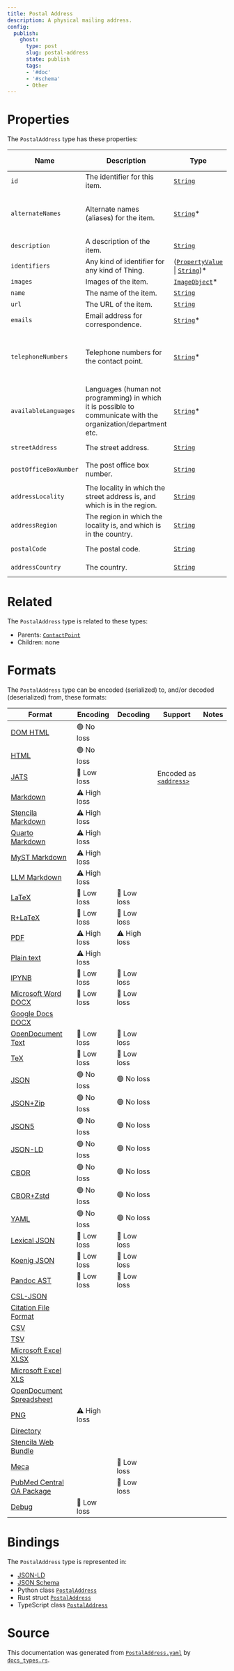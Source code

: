```yaml
---
title: Postal Address
description: A physical mailing address.
config:
  publish:
    ghost:
      type: post
      slug: postal-address
      state: publish
      tags:
      - '#doc'
      - '#schema'
      - Other
---
```


# Properties

The `PostalAddress` type has these properties:

| Name                  | Description                                                                                                    | Type                                                                                                                                                       | Inherited from                                                                  | `JSON-LD @id`                                                          | Aliases                                                                                                          |
| --------------------- | -------------------------------------------------------------------------------------------------------------- | ---------------------------------------------------------------------------------------------------------------------------------------------------------- | ------------------------------------------------------------------------------- | ---------------------------------------------------------------------- | ---------------------------------------------------------------------------------------------------------------- |
| `id`                  | The identifier for this item.                                                                                  | [`String`](https://stencila.ghost.io/docs/reference/schema/string)                                                                                         | [`Entity`](https://stencila.ghost.io/docs/reference/schema/entity)              | [`schema:id`](https://schema.org/id)                                   | -                                                                                                                |
| `alternateNames`      | Alternate names (aliases) for the item.                                                                        | [`String`](https://stencila.ghost.io/docs/reference/schema/string)*                                                                                        | [`Thing`](https://stencila.ghost.io/docs/reference/schema/thing)                | [`schema:alternateName`](https://schema.org/alternateName)             | `alternate-names`, `alternate_names`, `alternateName`, `alternate-name`, `alternate_name`                        |
| `description`         | A description of the item.                                                                                     | [`String`](https://stencila.ghost.io/docs/reference/schema/string)                                                                                         | [`Thing`](https://stencila.ghost.io/docs/reference/schema/thing)                | [`schema:description`](https://schema.org/description)                 | -                                                                                                                |
| `identifiers`         | Any kind of identifier for any kind of Thing.                                                                  | ([`PropertyValue`](https://stencila.ghost.io/docs/reference/schema/property-value) \| [`String`](https://stencila.ghost.io/docs/reference/schema/string))* | [`Thing`](https://stencila.ghost.io/docs/reference/schema/thing)                | [`schema:identifier`](https://schema.org/identifier)                   | `identifier`                                                                                                     |
| `images`              | Images of the item.                                                                                            | [`ImageObject`](https://stencila.ghost.io/docs/reference/schema/image-object)*                                                                             | [`Thing`](https://stencila.ghost.io/docs/reference/schema/thing)                | [`schema:image`](https://schema.org/image)                             | `image`                                                                                                          |
| `name`                | The name of the item.                                                                                          | [`String`](https://stencila.ghost.io/docs/reference/schema/string)                                                                                         | [`Thing`](https://stencila.ghost.io/docs/reference/schema/thing)                | [`schema:name`](https://schema.org/name)                               | -                                                                                                                |
| `url`                 | The URL of the item.                                                                                           | [`String`](https://stencila.ghost.io/docs/reference/schema/string)                                                                                         | [`Thing`](https://stencila.ghost.io/docs/reference/schema/thing)                | [`schema:url`](https://schema.org/url)                                 | -                                                                                                                |
| `emails`              | Email address for correspondence.                                                                              | [`String`](https://stencila.ghost.io/docs/reference/schema/string)*                                                                                        | [`ContactPoint`](https://stencila.ghost.io/docs/reference/schema/contact-point) | [`schema:email`](https://schema.org/email)                             | `email`                                                                                                          |
| `telephoneNumbers`    | Telephone numbers for the contact point.                                                                       | [`String`](https://stencila.ghost.io/docs/reference/schema/string)*                                                                                        | [`ContactPoint`](https://stencila.ghost.io/docs/reference/schema/contact-point) | [`schema:telephone`](https://schema.org/telephone)                     | `telephone`, `telephone-numbers`, `telephone_numbers`, `telephoneNumber`, `telephone-number`, `telephone_number` |
| `availableLanguages`  | Languages (human not programming) in which it is possible to communicate with the organization/department etc. | [`String`](https://stencila.ghost.io/docs/reference/schema/string)*                                                                                        | [`ContactPoint`](https://stencila.ghost.io/docs/reference/schema/contact-point) | [`schema:availableLanguage`](https://schema.org/availableLanguage)     | `available-languages`, `available_languages`, `availableLanguage`, `available-language`, `available_language`    |
| `streetAddress`       | The street address.                                                                                            | [`String`](https://stencila.ghost.io/docs/reference/schema/string)                                                                                         | -                                                                               | [`schema:streetAddress`](https://schema.org/streetAddress)             | `street-address`, `street_address`                                                                               |
| `postOfficeBoxNumber` | The post office box number.                                                                                    | [`String`](https://stencila.ghost.io/docs/reference/schema/string)                                                                                         | -                                                                               | [`schema:postOfficeBoxNumber`](https://schema.org/postOfficeBoxNumber) | `post-office-box-number`, `post_office_box_number`                                                               |
| `addressLocality`     | The locality in which the street address is, and which is in the region.                                       | [`String`](https://stencila.ghost.io/docs/reference/schema/string)                                                                                         | -                                                                               | [`schema:addressLocality`](https://schema.org/addressLocality)         | `address-locality`, `address_locality`                                                                           |
| `addressRegion`       | The region in which the locality is, and which is in the country.                                              | [`String`](https://stencila.ghost.io/docs/reference/schema/string)                                                                                         | -                                                                               | [`schema:addressRegion`](https://schema.org/addressRegion)             | `address-region`, `address_region`                                                                               |
| `postalCode`          | The postal code.                                                                                               | [`String`](https://stencila.ghost.io/docs/reference/schema/string)                                                                                         | -                                                                               | [`schema:postalCode`](https://schema.org/postalCode)                   | `postal-code`, `postal_code`                                                                                     |
| `addressCountry`      | The country.                                                                                                   | [`String`](https://stencila.ghost.io/docs/reference/schema/string)                                                                                         | -                                                                               | [`schema:addressCountry`](https://schema.org/addressCountry)           | `address-country`, `address_country`                                                                             |

# Related

The `PostalAddress` type is related to these types:

- Parents: [`ContactPoint`](https://stencila.ghost.io/docs/reference/schema/contact-point)
- Children: none

# Formats

The `PostalAddress` type can be encoded (serialized) to, and/or decoded (deserialized) from, these formats:

| Format                                                                              | Encoding     | Decoding     | Support                                                                                                  | Notes |
| ----------------------------------------------------------------------------------- | ------------ | ------------ | -------------------------------------------------------------------------------------------------------- | ----- |
| [DOM HTML](https://stencila.ghost.io/docs/reference/formats/dom.html)               | 🟢 No loss    |              |                                                                                                          |
| [HTML](https://stencila.ghost.io/docs/reference/formats/html)                       | 🟢 No loss    |              |                                                                                                          |
| [JATS](https://stencila.ghost.io/docs/reference/formats/jats)                       | 🔷 Low loss   |              | Encoded as [`<address>`](https://jats.nlm.nih.gov/articleauthoring/tag-library/1.3/element/address.html) |
| [Markdown](https://stencila.ghost.io/docs/reference/formats/md)                     | ⚠️ High loss |              |                                                                                                          |
| [Stencila Markdown](https://stencila.ghost.io/docs/reference/formats/smd)           | ⚠️ High loss |              |                                                                                                          |
| [Quarto Markdown](https://stencila.ghost.io/docs/reference/formats/qmd)             | ⚠️ High loss |              |                                                                                                          |
| [MyST Markdown](https://stencila.ghost.io/docs/reference/formats/myst)              | ⚠️ High loss |              |                                                                                                          |
| [LLM Markdown](https://stencila.ghost.io/docs/reference/formats/llmd)               | ⚠️ High loss |              |                                                                                                          |
| [LaTeX](https://stencila.ghost.io/docs/reference/formats/latex)                     | 🔷 Low loss   | 🔷 Low loss   |                                                                                                          |
| [R+LaTeX](https://stencila.ghost.io/docs/reference/formats/rnw)                     | 🔷 Low loss   | 🔷 Low loss   |                                                                                                          |
| [PDF](https://stencila.ghost.io/docs/reference/formats/pdf)                         | ⚠️ High loss | ⚠️ High loss |                                                                                                          |
| [Plain text](https://stencila.ghost.io/docs/reference/formats/text)                 | ⚠️ High loss |              |                                                                                                          |
| [IPYNB](https://stencila.ghost.io/docs/reference/formats/ipynb)                     | 🔷 Low loss   | 🔷 Low loss   |                                                                                                          |
| [Microsoft Word DOCX](https://stencila.ghost.io/docs/reference/formats/docx)        | 🔷 Low loss   | 🔷 Low loss   |                                                                                                          |
| [Google Docs DOCX](https://stencila.ghost.io/docs/reference/formats/gdocx)          |              |              |                                                                                                          |
| [OpenDocument Text](https://stencila.ghost.io/docs/reference/formats/odt)           | 🔷 Low loss   | 🔷 Low loss   |                                                                                                          |
| [TeX](https://stencila.ghost.io/docs/reference/formats/tex)                         | 🔷 Low loss   | 🔷 Low loss   |                                                                                                          |
| [JSON](https://stencila.ghost.io/docs/reference/formats/json)                       | 🟢 No loss    | 🟢 No loss    |                                                                                                          |
| [JSON+Zip](https://stencila.ghost.io/docs/reference/formats/json.zip)               | 🟢 No loss    | 🟢 No loss    |                                                                                                          |
| [JSON5](https://stencila.ghost.io/docs/reference/formats/json5)                     | 🟢 No loss    | 🟢 No loss    |                                                                                                          |
| [JSON-LD](https://stencila.ghost.io/docs/reference/formats/jsonld)                  | 🟢 No loss    | 🟢 No loss    |                                                                                                          |
| [CBOR](https://stencila.ghost.io/docs/reference/formats/cbor)                       | 🟢 No loss    | 🟢 No loss    |                                                                                                          |
| [CBOR+Zstd](https://stencila.ghost.io/docs/reference/formats/cbor.zstd)             | 🟢 No loss    | 🟢 No loss    |                                                                                                          |
| [YAML](https://stencila.ghost.io/docs/reference/formats/yaml)                       | 🟢 No loss    | 🟢 No loss    |                                                                                                          |
| [Lexical JSON](https://stencila.ghost.io/docs/reference/formats/lexical)            | 🔷 Low loss   | 🔷 Low loss   |                                                                                                          |
| [Koenig JSON](https://stencila.ghost.io/docs/reference/formats/koenig)              | 🔷 Low loss   | 🔷 Low loss   |                                                                                                          |
| [Pandoc AST](https://stencila.ghost.io/docs/reference/formats/pandoc)               | 🔷 Low loss   | 🔷 Low loss   |                                                                                                          |
| [CSL-JSON](https://stencila.ghost.io/docs/reference/formats/csl)                    |              |              |                                                                                                          |
| [Citation File Format](https://stencila.ghost.io/docs/reference/formats/cff)        |              |              |                                                                                                          |
| [CSV](https://stencila.ghost.io/docs/reference/formats/csv)                         |              |              |                                                                                                          |
| [TSV](https://stencila.ghost.io/docs/reference/formats/tsv)                         |              |              |                                                                                                          |
| [Microsoft Excel XLSX](https://stencila.ghost.io/docs/reference/formats/xlsx)       |              |              |                                                                                                          |
| [Microsoft Excel XLS](https://stencila.ghost.io/docs/reference/formats/xls)         |              |              |                                                                                                          |
| [OpenDocument Spreadsheet](https://stencila.ghost.io/docs/reference/formats/ods)    |              |              |                                                                                                          |
| [PNG](https://stencila.ghost.io/docs/reference/formats/png)                         | ⚠️ High loss |              |                                                                                                          |
| [Directory](https://stencila.ghost.io/docs/reference/formats/directory)             |              |              |                                                                                                          |
| [Stencila Web Bundle](https://stencila.ghost.io/docs/reference/formats/swb)         |              |              |                                                                                                          |
| [Meca](https://stencila.ghost.io/docs/reference/formats/meca)                       |              | 🔷 Low loss   |                                                                                                          |
| [PubMed Central OA Package](https://stencila.ghost.io/docs/reference/formats/pmcoa) |              | 🔷 Low loss   |                                                                                                          |
| [Debug](https://stencila.ghost.io/docs/reference/formats/debug)                     | 🔷 Low loss   |              |                                                                                                          |

# Bindings

The `PostalAddress` type is represented in:

- [JSON-LD](https://stencila.org/PostalAddress.jsonld)
- [JSON Schema](https://stencila.org/PostalAddress.schema.json)
- Python class [`PostalAddress`](https://github.com/stencila/stencila/blob/main/python/python/stencila/types/postal_address.py)
- Rust struct [`PostalAddress`](https://github.com/stencila/stencila/blob/main/rust/schema/src/types/postal_address.rs)
- TypeScript class [`PostalAddress`](https://github.com/stencila/stencila/blob/main/ts/src/types/PostalAddress.ts)

# Source

This documentation was generated from [`PostalAddress.yaml`](https://github.com/stencila/stencila/blob/main/schema/PostalAddress.yaml) by [`docs_types.rs`](https://github.com/stencila/stencila/blob/main/rust/schema-gen/src/docs_types.rs).
